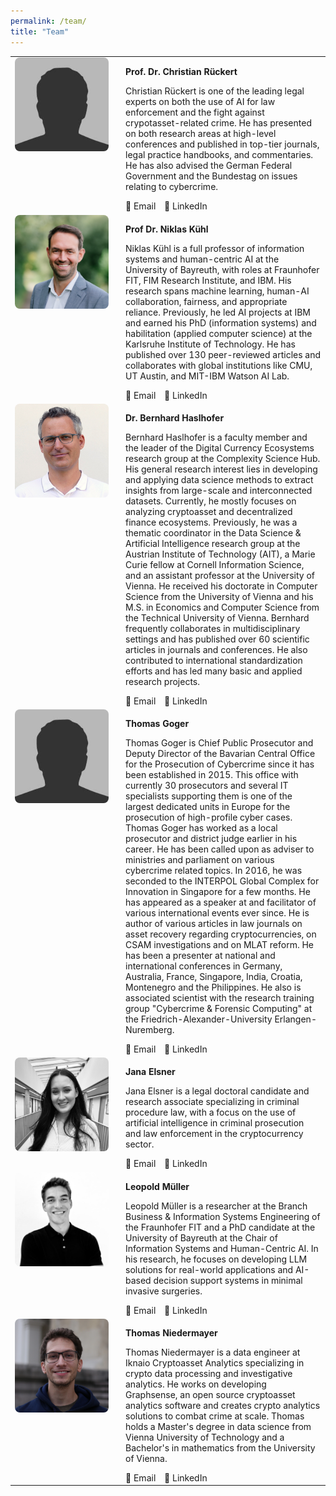 ```yaml
---
permalink: /team/
title: "Team"
---
```


<table>
  <tr>
    <td style="vertical-align: top; width: 150px;">
      <img src="../assets/images/bio-photo-christian-rueckert.jpg" alt="Christian Rückert" style="width: 150px; height: 150px; object-fit: cover; object-position: top; border-radius: 8px;">
    </td>
    <td style="vertical-align: top; padding-left: 20px;">
      <p><strong>Prof. Dr. Christian Rückert</strong></p>
      <p>Christian Rückert is one of the leading legal experts on both the use of AI
for law enforcement and the fight against crypotasset-related crime. He has presented on
both research areas at high-level conferences and published in top-tier journals, legal
practice handbooks, and commentaries. He has also advised the German Federal
Government and the Bundestag on issues relating to cybercrime.</p>
      <a href="mailto:john@example.com" style="text-decoration: none; margin-right: 10px;">
        📧 Email
      </a>
      <a href="https://linkedin.com/in/johndoe" target="_blank" style="text-decoration: none;">
        🔗 LinkedIn
      </a>
    </td>
  </tr>
  
  <tr>
    <td style="vertical-align: top; width: 150px;">
      <img src="../assets/images/bio-photo-niklas-kuehl.jpg" alt="Niklas Kühl" style="width: 150px; height: 150px; object-fit: cover; object-position: top; border-radius: 8px;">
    </td>
    <td style="vertical-align: top; padding-left: 20px;">
      <p><strong>Prof Dr. Niklas Kühl</strong></p>
      <p>Niklas Kühl is a full professor of information systems and human-centric AI at the University of Bayreuth, with roles at Fraunhofer FIT, FIM Research Institute, and IBM. His research spans machine learning, human-AI collaboration, fairness, and appropriate reliance. Previously, he led AI projects at IBM and earned his PhD (information systems) and habilitation (applied computer science) at the Karlsruhe Institute of Technology. He has published over 130 peer-reviewed articles and collaborates with global institutions like CMU, UT Austin, and MIT-IBM Watson AI Lab.</p>
      <a href="mailto:john@example.com" style="text-decoration: none; margin-right: 10px;">
        📧 Email
      </a>
      <a href="https://linkedin.com/in/johndoe" target="_blank" style="text-decoration: none;">
        🔗 LinkedIn
      </a>
    </td>
  </tr>
  
  <tr>
    <td style="vertical-align: top; width: 150px;">
      <img src="../assets/images/bio-photo-bernhard-haslhofer.jpg" alt="Bernhard Haslhofer" style="width: 150px; height: 150px; object-fit: cover; object-position: top; border-radius: 8px;">
    </td>
    <td style="vertical-align: top; padding-left: 20px;">
      <p><strong>Dr. Bernhard Haslhofer</strong></p>
      <p>Bernhard Haslhofer is a faculty member and the leader of the Digital Currency Ecosystems research group at the Complexity Science Hub.
      His general research interest lies in developing and applying data science methods to extract insights from large-scale and interconnected datasets. Currently, he mostly focuses on analyzing cryptoasset and decentralized finance ecosystems.
      Previously, he was a thematic coordinator in the Data Science & Artificial Intelligence research group at the Austrian Institute of Technology (AIT), a Marie Curie fellow at Cornell Information Science, and an assistant professor at the University of Vienna. He received his doctorate in Computer Science from the University of Vienna and his M.S. in Economics and Computer Science from the Technical University of Vienna.
      Bernhard frequently collaborates in multidisciplinary settings and has published over 60 scientific articles in journals and conferences. He also contributed to international standardization efforts and has led many basic and applied research projects.</p>
      <a href="mailto:john@example.com" style="text-decoration: none; margin-right: 10px;">
        📧 Email
      </a>
      <a href="https://linkedin.com/in/johndoe" target="_blank" style="text-decoration: none;">
        🔗 LinkedIn
      </a>
    </td>
  </tr>
  
  <tr>
    <td style="vertical-align: top; width: 150px;">
      <img src="../assets/images/bio-photo-thomas-goger.jpg" alt="Thomas Goger" style="width: 150px; height: 150px; object-fit: cover; object-position: top; border-radius: 8px;">
    </td>
    <td style="vertical-align: top; padding-left: 20px;">
      <p><strong>Thomas Goger</strong></p>
      <p>Thomas Goger is Chief Public Prosecutor and Deputy Director of the Bavarian Central Office for the Prosecution of Cybercrime since it has been established in 2015. This office with currently 30 prosecutors and several IT specialists supporting them is one of the largest dedicated units in Europe for the prosecution of high-profile cyber cases. Thomas Goger has worked as a local prosecutor and district judge earlier in his career. He has been called upon as adviser to ministries and parliament on various cybercrime related topics. In 2016, he was seconded to the INTERPOL Global Complex for Innovation in Singapore for a few months. He has appeared as a speaker at and facilitator of various international events ever since. He is author of various articles in law journals on asset recovery regarding cryptocurrencies, on CSAM investigations and on MLAT reform. He has been a presenter at national and international conferences in Germany, Australia, France, Singapore, India, Croatia, Montenegro and the Philippines. He also is associated scientist with the research training group "Cybercrime & Forensic Computing" at the Friedrich-Alexander-University Erlangen-Nuremberg.</p>
      <a href="mailto:john@example.com" style="text-decoration: none; margin-right: 10px;">
        📧 Email
      </a>
      <a href="https://linkedin.com/in/johndoe" target="_blank" style="text-decoration: none;">
        🔗 LinkedIn
      </a>
    </td>
  </tr>
  
  <tr>
    <td style="vertical-align: top; width: 150px;">
      <img src="../assets/images/bio-photo-jana-elsner.png" alt="Jana Elsner" style="width: 150px; height: 150px; object-fit: cover; object-position: top; border-radius: 8px;">
    </td>
    <td style="vertical-align: top; padding-left: 20px;">
      <p><strong>Jana Elsner</strong></p>
      <p>Jana Elsner is a legal doctoral candidate and research associate specializing in criminal procedure law, with a focus on the use of artificial intelligence in criminal prosecution and law enforcement in the cryptocurrency sector.</p>
      <a href="mailto:john@example.com" style="text-decoration: none; margin-right: 10px;">
        📧 Email
      </a>
      <a href="https://linkedin.com/in/johndoe" target="_blank" style="text-decoration: none;">
        🔗 LinkedIn
      </a>
    </td>
  </tr>
  
  <tr>
    <td style="vertical-align: top; width: 150px;">
        <img src="../assets/images/bio-photo-leopold-mueller.jpeg" alt="Leopold Müller" style="width: 150px; height: 150px; object-fit: cover; object-position: top; border-radius: 8px;">
    </td>
    <td style="vertical-align: top; padding-left: 20px;">
        <p><strong>Leopold Müller</strong></p>
        <p>Leopold Müller is a researcher at the Branch Business & Information Systems Engineering of the Fraunhofer FIT and a PhD candidate at the University of Bayreuth at the Chair of Information Systems and Human-Centric AI. In his research, he focuses on developing LLM solutions for real-world applications and AI-based decision support systems in minimal invasive surgeries.</p>
        <a href="mailto:john@example.com" style="text-decoration: none; margin-right: 10px;">
        📧 Email
        </a>
        <a href="https://linkedin.com/in/johndoe" target="_blank" style="text-decoration: none;">
        🔗 LinkedIn
        </a>
    </td>
  </tr>
  
  <tr>
    <td style="vertical-align: top; width: 150px;">
      <img src="../assets/images/bio-photo-thomas-niedermayer.jpg" alt="Thomas Niedermayer" style="width: 150px; height: 150px; object-fit: cover; object-position: top; border-radius: 8px;">
    </td>
    <td style="vertical-align: top; padding-left: 20px;">
      <p><strong>Thomas Niedermayer</strong></p>
      <p>Thomas Niedermayer is a data engineer at Iknaio Cryptoasset Analytics specializing in crypto data processing and investigative analytics. He works on developing Graphsense, an open source cryptoasset analytics software and creates crypto analytics solutions to combat crime at scale. Thomas holds a Master's degree in data science from Vienna University of Technology and a Bachelor's in mathematics from the University of Vienna.</p>
      <a href="mailto:john@example.com" style="text-decoration: none; margin-right: 10px;">
        📧 Email
      </a>
      <a href="https://linkedin.com/in/johndoe" target="_blank" style="text-decoration: none;">
        🔗 LinkedIn
      </a>
    </td>
  </tr>
</table>